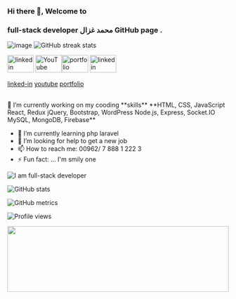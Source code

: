 ### Hi there 👋, Welcome to 
### full-stack developer  محمد غزال GitHub page . 

![image](https://user-images.githubusercontent.com/69714442/151793100-322f76ad-9b4d-432b-b184-371a934e4d2f.png)
![GitHub streak stats](https://github-readme-streak-stats.herokuapp.com/?user=Mohammad-Ghazal)  

 [<img src='https://cdn-icons-png.flaticon.com/512/174/174857.png' alt='linkedin' height='40' width='60'>](https://www.linkedin.com/in/mohammad-g-ghazal/) [<img src='https://upload.wikimedia.org/wikipedia/commons/0/09/YouTube_full-color_icon_%282017%29.svg' alt='YouTube' height='40' width='60'>](https://www.youtube.com/channel/UCt-0Wm2j7mvCP5MCic_EA1Q)[<img src='https://www.pinclipart.com/picdir/big/181-1814767_person-svg-png-icon-free-download-profile-icon.png' alt='portfolio' height='40' width='60'>](https://mohammad-ghazal.github.io/Ghazal-Portfolio/) [<img src='https://cdn-icons-png.flaticon.com/512/3135/3135800.png' alt='linkedin' height='40' width='60'>](https://www.linkedin.com/in/mohammad-g-ghazal/) 
 

 
 
[linked-in](https://www.linkedin.com/in/mohammad-g-ghazal/)
[youtube](https://www.youtube.com/channel/UCt-0Wm2j7mvCP5MCic_EA1Q)
[portfolio](https://mohammad-ghazal.github.io/Ghazal-Portfolio/)


 





<br>
🔭 I’m currently working on my cooding **skills**
**HTML, CSS, JavaScript
React, Redux
jQuery, Bootstrap, WordPress
Node.js, Express, Socket.IO
MySQL, MongoDB, Firebase**

- 🌱 I’m currently learning php laravel
- 🤔 I’m looking for help to get a new job
- 📫 How to reach me: 00962/ 7 888 1 222 3
- ⚡ Fun fact: ... I'm smily one 



![I am full-stack developer](https://media-exp1.licdn.com/dms/image/C4D16AQEHmodmBhqeyQ/profile-displaybackgroundimage-shrink_350_1400/0/1609525251539?e=1649289600&v=beta&t=2rldBL4azXo8AmBrTZ-NLoSr7nuTB75hXyS8tEDksLE)






![GitHub stats](https://github-readme-stats.vercel.app/api?username=Mohammad-Ghazal&show_icons=true)  

![GitHub metrics](https://metrics.lecoq.io/Mohammad-Ghazal)  


![Profile views](https://gpvc.arturio.dev/Mohammad-Ghazal)  





<img src="https://raw.githubusercontent.com/matfantinel/matfantinel/master/waves.svg" width="100%" height="150">
